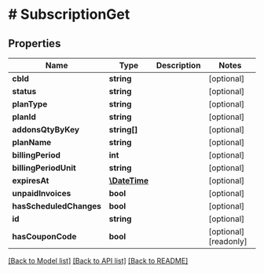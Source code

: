 # # SubscriptionGet

## Properties

Name | Type | Description | Notes
------------ | ------------- | ------------- | -------------
**cbId** | **string** |  | [optional] 
**status** | **string** |  | [optional] 
**planType** | **string** |  | [optional] 
**planId** | **string** |  | [optional] 
**addonsQtyByKey** | **string[]** |  | [optional] 
**planName** | **string** |  | [optional] 
**billingPeriod** | **int** |  | [optional] 
**billingPeriodUnit** | **string** |  | [optional] 
**expiresAt** | [**\DateTime**](\DateTime.md) |  | [optional] 
**unpaidInvoices** | **bool** |  | [optional] 
**hasScheduledChanges** | **bool** |  | [optional] 
**id** | **string** |  | [optional] 
**hasCouponCode** | **bool** |  | [optional] [readonly] 

[[Back to Model list]](../../README.md#documentation-for-models) [[Back to API list]](../../README.md#documentation-for-api-endpoints) [[Back to README]](../../README.md)


